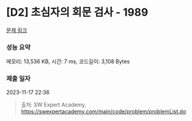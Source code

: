 # [D2] 초심자의 회문 검사 - 1989 

[문제 링크](https://swexpertacademy.com/main/code/problem/problemDetail.do?contestProbId=AV5PyTLqAf4DFAUq) 

### 성능 요약

메모리: 13,536 KB, 시간: 7 ms, 코드길이: 3,108 Bytes

### 제출 일자

2023-11-17 22:36



> 출처: SW Expert Academy, https://swexpertacademy.com/main/code/problem/problemList.do